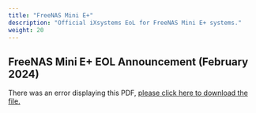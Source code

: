 ```yaml
---
title: "FreeNAS Mini E+"
description: "Official iXsystems EoL for FreeNAS Mini E+ systems."
weight: 20
---
```


## FreeNAS Mini E+ EOL Announcement (February 2024)

<object data="https://www.truenas.com/docs/files/TrueNASMiniE+EOL.pdf" type="application/pdf" width="95%" height="1000">
  There was an error displaying this PDF, <a href="https://www.truenas.com/docs/files/TrueNASMiniE+EOL.pdf">please click here to download the file.</a>
</object>
